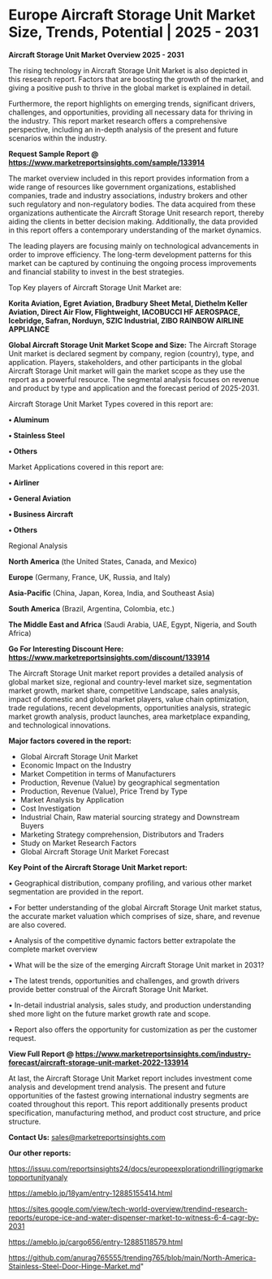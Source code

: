 # Europe Aircraft Storage Unit Market Size, Trends, Potential | 2025 - 2031

<Strong> Aircraft Storage Unit Market Overview 2025 - 2031</strong>

The rising technology in Aircraft Storage Unit Market is also depicted in this research report. Factors that are boosting the growth of the market, and giving a positive push to thrive in the global market is explained in detail.

Furthermore, the report highlights on emerging trends, significant drivers, challenges, and opportunities, providing all necessary data for thriving in the industry. This report market research offers a comprehensive perspective, including an in-depth analysis of the present and future scenarios within the industry.

<strong>Request Sample Report @ <a href=https://www.marketreportsinsights.com/sample/133914>https://www.marketreportsinsights.com/sample/133914</a></strong>

The market overview included in this report provides information from a wide range of resources like government organizations, established companies, trade and industry associations, industry brokers and other such regulatory and non-regulatory bodies. The data acquired from these organizations authenticate the Aircraft Storage Unit research report, thereby aiding the clients in better decision making. Additionally, the data provided in this report offers a contemporary understanding of the market dynamics.

The leading players are focusing mainly on technological advancements in order to improve efficiency. The long-term development patterns for this market can be captured by continuing the ongoing process improvements and financial stability to invest in the best strategies.

Top Key players of Aircraft Storage Unit Market are:

<strong>Korita Aviation, Egret Aviation, Bradbury Sheet Metal, Diethelm Keller Aviation, Direct Air Flow, Flightweight, IACOBUCCI HF AEROSPACE, Icebridge, Safran, Norduyn, SZIC Industrial, ZIBO RAINBOW AIRLINE APPLIANCE</strong>

<strong><b>Global Aircraft Storage Unit Market Scope and Size:</b></strong>
The Aircraft Storage Unit market is declared segment by company, region (country), type, and application. Players, stakeholders, and other participants in the global Aircraft Storage Unit market will gain the market scope as they use the report as a powerful resource. The segmental analysis focuses on revenue and product by type and application and the forecast period of 2025-2031.

Aircraft Storage Unit Market Types covered in this report are:

<strong>• Aluminum

• Stainless Steel

• Others</strong>

Market Applications covered in this report are:

<strong>• Airliner

• General Aviation

• Business Aircraft

• Others</strong> 

Regional Analysis

<strong>North America</strong> (the United States, Canada, and Mexico)

<strong>Europe</strong> (Germany, France, UK, Russia, and Italy)

<strong>Asia-Pacific</strong> (China, Japan, Korea, India, and Southeast Asia)

<strong>South America</strong> (Brazil, Argentina, Colombia, etc.)

<strong>The Middle East and Africa</strong> (Saudi Arabia, UAE, Egypt, Nigeria, and South Africa)

<strong>Go For Interesting Discount Here: <a href=https://www.marketreportsinsights.com/discount/133914>https://www.marketreportsinsights.com/discount/133914</a></strong>

The Aircraft Storage Unit market report provides a detailed analysis of global market size, regional and country-level market size, segmentation market growth, market share, competitive Landscape, sales analysis, impact of domestic and global market players, value chain optimization, trade regulations, recent developments, opportunities analysis, strategic market growth analysis, product launches, area marketplace expanding, and technological innovations.

<strong><b>Major factors covered in the report:</b></strong>
<ul>
  <li>Global Aircraft Storage Unit Market </li>
  <li>Economic Impact on the Industry</li>
  <li>Market Competition in terms of Manufacturers</li>
  <li>Production, Revenue (Value) by geographical segmentation</li>
  <li>Production, Revenue (Value), Price Trend by Type</li>
  <li>Market Analysis by Application</li>
  <li>Cost Investigation</li>
  <li>Industrial Chain, Raw material sourcing strategy and Downstream Buyers</li>
  <li>Marketing Strategy comprehension, Distributors and Traders</li>
  <li>Study on Market Research Factors</li>
  <li>Global Aircraft Storage Unit Market Forecast</li>
</ul>

<strong><b>Key Point of the Aircraft Storage Unit Market report:</b></strong>

• Geographical distribution, company profiling, and various other market segmentation are provided in the report.

• For better understanding of the global Aircraft Storage Unit market status, the accurate market valuation which comprises of size, share, and revenue are also covered.

• Analysis of the competitive dynamic factors better extrapolate the complete market overview

• What will be the size of the emerging Aircraft Storage Unit market in 2031?

• The latest trends, opportunities and challenges, and growth drivers provide better construal of the Aircraft Storage Unit Market.

• In-detail industrial analysis, sales study, and production understanding shed more light on the future market growth rate and scope.

• Report also offers the opportunity for customization as per the customer request.

<strong><b>View Full Report @ <a href=https://www.marketreportsinsights.com/industry-forecast/aircraft-storage-unit-market-2022-133914>https://www.marketreportsinsights.com/industry-forecast/aircraft-storage-unit-market-2022-133914</a></b></strong>


At last, the Aircraft Storage Unit Market report includes investment come analysis and development trend analysis. The present and future opportunities of the fastest growing international industry segments are coated throughout this report. This report additionally presents product specification, manufacturing method, and product cost structure, and price structure.

<strong>Contact Us:</strong>
sales@marketreportsinsights.com

<strong>Our other reports:</strong>

<a href=https://issuu.com/reportsinsights24/docs/europeexplorationdrillingrigmarketopportunityanaly>https://issuu.com/reportsinsights24/docs/europeexplorationdrillingrigmarketopportunityanaly</a>

<a href=https://ameblo.jp/18yam/entry-12885155414.html>https://ameblo.jp/18yam/entry-12885155414.html</a>

<a href=https://sites.google.com/view/tech-world-overview/trendind-research-reports/europe-ice-and-water-dispenser-market-to-witness-6-4-cagr-by-2031>https://sites.google.com/view/tech-world-overview/trendind-research-reports/europe-ice-and-water-dispenser-market-to-witness-6-4-cagr-by-2031</a>

<a href=https://ameblo.jp/cargo656/entry-12885118579.html>https://ameblo.jp/cargo656/entry-12885118579.html</a>

<a href=https://github.com/anurag765555/trending765/blob/main/North-America-Stainless-Steel-Door-Hinge-Market.md>https://github.com/anurag765555/trending765/blob/main/North-America-Stainless-Steel-Door-Hinge-Market.md</a>"
